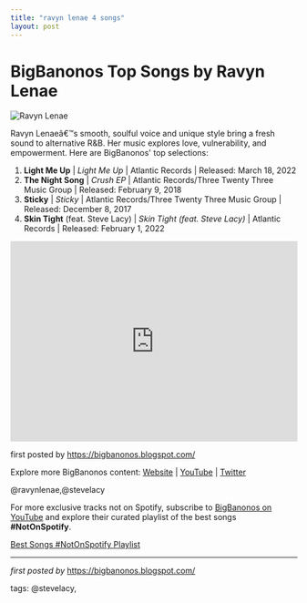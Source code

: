 ```yaml
---
title: "ravyn lenae 4 songs"
layout: post
---
```

<h1>BigBanonos Top Songs by Ravyn Lenae</h1>
<img src="https://media.npr.org/assets/img/2018/03/20/ravyn-lenae-jingyu-lin_wide-9c2de06b55ff1e1080bce1028104408914a06859.jpg?s=1100&c=85&f=jpeg" alt="Ravyn Lenae"> <p>Ravyn Lenaeâ€™s smooth, soulful voice and unique style bring a fresh sound to alternative R&B. Her music explores love, vulnerability, and empowerment. Here are BigBanonos' top selections:</p> <ol> <li><strong>Light Me Up</strong> | <em>Light Me Up</em> | Atlantic Records | Released: March 18, 2022</li> <li><strong>The Night Song</strong> | <em>Crush EP</em> | Atlantic Records/Three Twenty Three Music Group | Released: February 9, 2018</li> <li><strong>Sticky</strong> | <em>Sticky</em> | Atlantic Records/Three Twenty Three Music Group | Released: December 8, 2017</li> <li><strong>Skin Tight</strong> (feat. Steve Lacy) | <em>Skin Tight (feat. Steve Lacy)</em> | Atlantic Records | Released: February 1, 2022</li>
</ol> <div> <iframe src="https://open.spotify.com/embed/playlist/48EvQrskeGJ9p5yBtEQ4OV?utm_source=generator" width="100%" height="352" frameborder="0" allow="autoplay; clipboard-write; encrypted-media; fullscreen; picture-in-picture" loading="lazy"></iframe>
</div> <p>first posted by <a href="https://bigbanonos.blogspot.com/">https://bigbanonos.blogspot.com/</a></p> <div> <p>Explore more BigBanonos content: <a href="https://bigbanonos.blogspot.com/">Website</a> | <a href="https://www.youtube.com/@BigBanonos">YouTube</a> | <a href="https://x.com/bigbanonos">Twitter</a></p>
</div> <!-- Tags -->
<p>@ravynlenae,@stevelacy</p>


<!--Subscribe and Playlist Links-->
<div>
    <p>For more exclusive tracks not on Spotify, subscribe to <a href="https://www.youtube.com/@BigBanonos" target="_blank">BigBanonos on YouTube</a> and explore their curated playlist of the best songs <strong>#NotOnSpotify</strong>.</p>
    <p><a href="https://www.youtube.com/playlist?list=PLtuNtuTatqI0kFahUCbtbfenC_ET5O_tr" target="_blank">Best Songs #NotOnSpotify Playlist<br /></a></p></div>

<hr />

<p><em>first posted by</em> <a href="https://bigbanonos.blogspot.com/" rel="noopener" target="_new">https://bigbanonos.blogspot.com/</a></p>

<p>tags: @stevelacy,</p>
